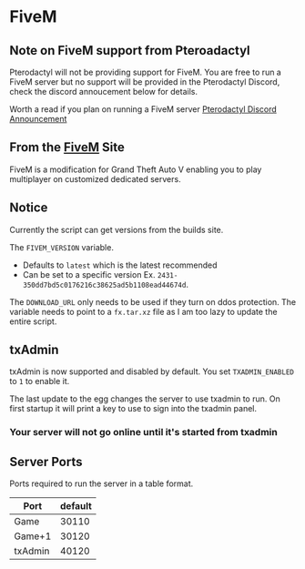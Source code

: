 # FiveM

## Note on FiveM support from Pteroadactyl

Pterodactyl will not be providing support for FiveM. You are free to run a FiveM server but no support will be provided in the Pterodactyl Discord, check the discord annoucement below for details.

Worth a read if you plan on running a FiveM server
[Pterodactyl Discord Announcement](https://ptb.discord.com/channels/122900397965705216/124919575534895105/869733533495746560)

## From the [FiveM](https://fivem.net/) Site

FiveM is a modification for Grand Theft Auto V enabling you to play multiplayer on customized dedicated servers.

## Notice

Currently the script can get versions from the builds site.

The `FIVEM_VERSION` variable.

* Defaults to `latest` which is the latest recommended
* Can be set to a specific version Ex. `2431-350dd7bd5c0176216c38625ad5b1108ead44674d`.

The `DOWNLOAD_URL` only needs to be used if they turn on ddos protection. The variable needs to point to a `fx.tar.xz` file as I am too lazy to update the entire script.

## txAdmin

txAdmin is now supported and disabled by default. You set `TXADMIN_ENABLED` to `1` to enable it.

The last update to the egg changes the server to use txadmin to run. On first startup it will print a key to use to sign into the txadmin panel.

### Your server will not go online until it's started from txadmin

## Server Ports

Ports required to run the server in a table format.

| Port    | default |
|---------|---------|
| Game    | 30110   |
| Game+1  | 30120   |
| txAdmin | 40120   |
